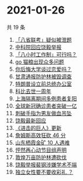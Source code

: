 # 2021-01-26

共 19 条

<!-- BEGIN -->
<!-- 最后更新时间 Tue Jan 26 2021 23:04:20 GMT+0800 (CST) -->

1. [「八省联考」疑似被泄题](https://www.zhihu.com/search?q=八省联考)
2. [中科院回应饶毅举报](https://www.zhihu.com/search?q=饶毅)
3. [「八小时工作制」可行吗？](https://www.zhihu.com/search?q=八小时工作制)
4. [go 猫粮出现众多问题](https://www.zhihu.com/search?q=go猫粮)
5. [你后悔大学谈过恋爱吗？](https://www.zhihu.com/search?q=后悔大学谈恋爱吗)
6. [甘肃通报防护林被毁调查](https://www.zhihu.com/search?q=敦煌防护林)
7. [特朗普设立前总统办公室](https://www.zhihu.com/search?q=特朗普)
8. [科比去世一周年](https://www.zhihu.com/search?q=科比)
9. [上海隔离期间多例患者复阳](https://www.zhihu.com/search?q=上海疫情)
10. [全球新冠确诊患者突破一亿](https://www.zhihu.com/search?q=新冠确诊患者)
11. [刺破手指为男友做血吊坠](https://www.zhihu.com/search?q=血吊坠)
12. [饶毅最新回应](https://www.zhihu.com/search?q=饶毅)
13. [《进击的巨人》更新](https://www.zhihu.com/search?q=进击的巨人最终季)
14. [詹姆斯高效狂砍 46 分](https://www.zhihu.com/search?q=詹姆斯)
15. [山东栖霞金矿 10 人遇难](https://www.zhihu.com/search?q=山东金矿)
16. [怦然再心动节目组声明](https://www.zhihu.com/search?q=怦然再心动)
17. [敦煌万亩防护林遭砍伐](https://www.zhihu.com/search?q=敦煌)
18. [饶毅举报裴钢涉嫌学术不端](https://www.zhihu.com/search?q=饶毅)
19. [独立女性要不要收彩礼 ？](https://www.zhihu.com/search?q=奇葩说)

<!-- END -->
